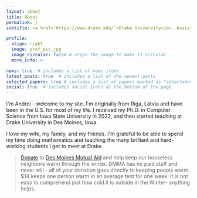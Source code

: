 ```yaml
---
layout: about
title: About
permalink: /
subtitle: <a href='https://www.drake.edu/'>Drake University</a>. Assistant Professor of Computer Science

profile:
  align: right
  image: prof_pic.jpg
  image_circular: false # crops the image to make it circular
  more_info: >

news: true  # includes a list of news items
latest_posts: true  # includes a list of the newest posts
selected_papers: true # includes a list of papers marked as "selected={true}"
social: true  # includes social icons at the bottom of the page
---
```


I'm Andrei - welcome to my site. I'm originally from Riga, Latvia and have been in the U.S. for most of my life. I received my Ph.D. in Computer Science from Iowa State University in 2022, and then started teaching at Drake University in Des Moines, Iowa.

I love my wife, my family, and my friends. I'm grateful to be able to spend my time doing mathematics and teaching the many brilliant and hard-working students I get to meet at Drake. 


>[Donate](https://iowamutualaid.org/camper-solidarity) to [Des Moines Mutual Aid](https://iowamutualaid.org/des-moines-mutual-aid) and help keep our houseless neighbors warm through the winter. DMMA has no paid staff and never will - all of your donation goes directly to keeping people warm. $14 keeps one person warm in an average tent for one week. It is not easy to comprehend just how cold it is outside in the Winter- anything helps. 